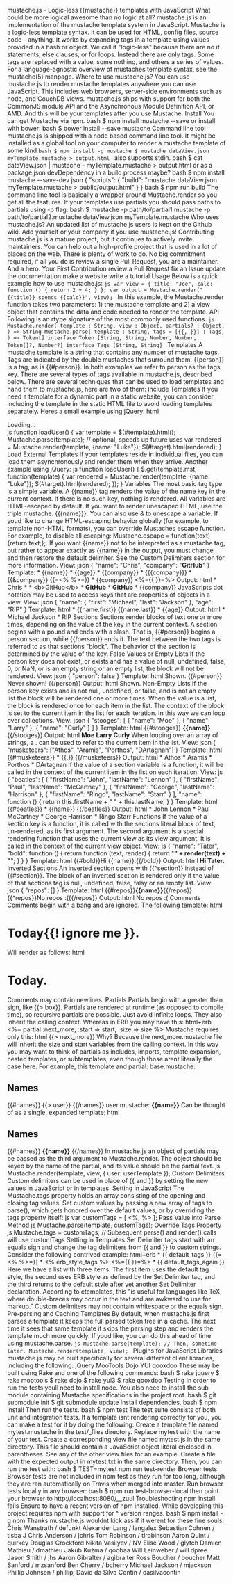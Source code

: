 mustache.js - Logic-less {{mustache}} templates with JavaScript What could be more logical awesome than no logic at all? mustache.js is an implementation of the mustache template system in JavaScript. Mustache is a logic-less template syntax. It can be used for HTML, config files, source code - anything. It works by expanding tags in a template using values provided in a hash or object. We call it "logic-less" because there are no if statements, else clauses, or for loops. Instead there are only tags. Some tags are replaced with a value, some nothing, and others a series of values. For a language-agnostic overview of mustaches template syntax, see the mustache(5) manpage. Where to use mustache.js? You can use mustache.js to render mustache templates anywhere you can use JavaScript. This includes web browsers, server-side environments such as node, and CouchDB views. mustache.js ships with support for both the CommonJS module API and the Asynchronous Module Definition API, or AMD. And this will be your templates after you use Mustache: Install You can get Mustache via npm. bash $ npm install mustache --save or install with bower: bash $ bower install --save mustache Command line tool mustache.js is shipped with a node based command line tool. It might be installed as a global tool on your computer to render a mustache template of some kind ```bash $ npm install -g mustache $ mustache dataView.json myTemplate.mustache > output.html ``` also supports stdin. bash $ cat dataView.json | mustache - myTemplate.mustache > output.html or as a package.json devDependency in a build process maybe? bash $ npm install mustache --save-dev json { "scripts": { "build": "mustache dataView.json myTemplate.mustache > public/output.html" } } bash $ npm run build The command line tool is basically a wrapper around Mustache.render so you get all the features. If your templates use partials you should pass paths to partials using -p flag: bash $ mustache -p path/to/partial1.mustache -p path/to/partial2.mustache dataView.json myTemplate.mustache Who uses mustache.js? An updated list of mustache.js users is kept on the Github wiki. Add yourself or your company if you use mustache.js! Contributing mustache.js is a mature project, but it continues to actively invite maintainers. You can help out a high-profile project that is used in a lot of places on the web. There is plenty of work to do. No big commitment required, if all you do is review a single Pull Request, you are a maintainer. And a hero. Your First Contribution review a Pull Request fix an Issue update the documentation make a website write a tutorial Usage Below is a quick example how to use mustache.js: ```js var view = { title: "Joe", calc: function () { return 2 + 4; } }; var output = Mustache.render("{{title}} spends {{calc}}", view); ``` In this example, the Mustache.render function takes two parameters: 1) the mustache template and 2) a view object that contains the data and code needed to render the template. API Following is an rtype signature of the most commonly used functions. ```js Mustache.render( template : String, view : Object, partials? : Object, ) => String Mustache.parse( template : String, tags = [{{, }}] : Tags, ) => Token[] interface Token [String, String, Number, Number, Token[]?, Number?] interface Tags [String, String] ``` Templates A mustache template is a string that contains any number of mustache tags. Tags are indicated by the double mustaches that surround them. {{person}} is a tag, as is {{#person}}. In both examples we refer to person as the tags key. There are several types of tags available in mustache.js, described below. There are several techniques that can be used to load templates and hand them to mustache.js, here are two of them: Include Templates If you need a template for a dynamic part in a static website, you can consider including the template in the static HTML file to avoid loading templates separately. Heres a small example using jQuery: html <!DOCTYPE HTML> <html> <body onload="loadUser()"> <div id="target">Loading...</div> <script id="template" type="x-tmpl-mustache"> Hello {{ name }}! </script> </body> </html> js function loadUser() { var template = $(#template).html(); Mustache.parse(template); // optional, speeds up future uses var rendered = Mustache.render(template, {name: "Luke"}); $(#target).html(rendered); } Load External Templates If your templates reside in individual files, you can load them asynchronously and render them when they arrive. Another example using jQuery: js function loadUser() { $.get(template.mst, function(template) { var rendered = Mustache.render(template, {name: "Luke"}); $(#target).html(rendered); }); } Variables The most basic tag type is a simple variable. A {{name}} tag renders the value of the name key in the current context. If there is no such key, nothing is rendered. All variables are HTML-escaped by default. If you want to render unescaped HTML, use the triple mustache: {{{name}}}. You can also use & to unescape a variable. If youd like to change HTML-escaping behavior globally (for example, to template non-HTML formats), you can override Mustaches escape function. For example, to disable all escaping: Mustache.escape = function(text) {return text;};. If you want {{name}} not to be interpreted as a mustache tag, but rather to appear exactly as {{name}} in the output, you must change and then restore the default delimiter. See the Custom Delimiters section for more information. View: json { "name": "Chris", "company": "<b>GitHub</b>" } Template: * {{name}} * {{age}} * {{company}} * {{{company}}} * {{&company}} {{=<% %>=}} * {{company}} <%={{ }}=%> Output: html * Chris * * &lt;b&gt;GitHub&lt;/b&gt; * <b>GitHub</b> * <b>GitHub</b> * {{company}} JavaScripts dot notation may be used to access keys that are properties of objects in a view. View: json { "name": { "first": "Michael", "last": "Jackson" }, "age": "RIP" } Template: html * {{name.first}} {{name.last}} * {{age}} Output: html * Michael Jackson * RIP Sections Sections render blocks of text one or more times, depending on the value of the key in the current context. A section begins with a pound and ends with a slash. That is, {{#person}} begins a person section, while {{/person}} ends it. The text between the two tags is referred to as that sections "block". The behavior of the section is determined by the value of the key. False Values or Empty Lists If the person key does not exist, or exists and has a value of null, undefined, false, 0, or NaN, or is an empty string or an empty list, the block will not be rendered. View: json { "person": false } Template: html Shown. {{#person}} Never shown! {{/person}} Output: html Shown. Non-Empty Lists If the person key exists and is not null, undefined, or false, and is not an empty list the block will be rendered one or more times. When the value is a list, the block is rendered once for each item in the list. The context of the block is set to the current item in the list for each iteration. In this way we can loop over collections. View: json { "stooges": [ { "name": "Moe" }, { "name": "Larry" }, { "name": "Curly" } ] } Template: html {{#stooges}} <b>{{name}}</b> {{/stooges}} Output: html <b>Moe</b> <b>Larry</b> <b>Curly</b> When looping over an array of strings, a . can be used to refer to the current item in the list. View: json { "musketeers": ["Athos", "Aramis", "Porthos", "DArtagnan"] } Template: html {{#musketeers}} * {{.}} {{/musketeers}} Output: html * Athos * Aramis * Porthos * DArtagnan If the value of a section variable is a function, it will be called in the context of the current item in the list on each iteration. View: js { "beatles": [ { "firstName": "John", "lastName": "Lennon" }, { "firstName": "Paul", "lastName": "McCartney" }, { "firstName": "George", "lastName": "Harrison" }, { "firstName": "Ringo", "lastName": "Starr" } ], "name": function () { return this.firstName + " " + this.lastName; } } Template: html {{#beatles}} * {{name}} {{/beatles}} Output: html * John Lennon * Paul McCartney * George Harrison * Ringo Starr Functions If the value of a section key is a function, it is called with the sections literal block of text, un-rendered, as its first argument. The second argument is a special rendering function that uses the current view as its view argument. It is called in the context of the current view object. View: js { "name": "Tater", "bold": function () { return function (text, render) { return "<b>" + render(text) + "</b>"; } } } Template: html {{#bold}}Hi {{name}}.{{/bold}} Output: html <b>Hi Tater.</b> Inverted Sections An inverted section opens with {{^section}} instead of {{#section}}. The block of an inverted section is rendered only if the value of that sections tag is null, undefined, false, falsy or an empty list. View: json { "repos": [] } Template: html {{#repos}}<b>{{name}}</b>{{/repos}} {{^repos}}No repos :({{/repos}} Output: html No repos :( Comments Comments begin with a bang and are ignored. The following template: html <h1>Today{{! ignore me }}.</h1> Will render as follows: html <h1>Today.</h1> Comments may contain newlines. Partials Partials begin with a greater than sign, like {{> box}}. Partials are rendered at runtime (as opposed to compile time), so recursive partials are possible. Just avoid infinite loops. They also inherit the calling context. Whereas in ERB you may have this: html+erb <%= partial :next_more, :start => start, :size => size %> Mustache requires only this: html {{> next_more}} Why? Because the next_more.mustache file will inherit the size and start variables from the calling context. In this way you may want to think of partials as includes, imports, template expansion, nested templates, or subtemplates, even though those arent literally the case here. For example, this template and partial: base.mustache: <h2>Names</h2> {{#names}} {{> user}} {{/names}} user.mustache: <strong>{{name}}</strong> Can be thought of as a single, expanded template: html <h2>Names</h2> {{#names}} <strong>{{name}}</strong> {{/names}} In mustache.js an object of partials may be passed as the third argument to Mustache.render. The object should be keyed by the name of the partial, and its value should be the partial text. js Mustache.render(template, view, { user: userTemplate }); Custom Delimiters Custom delimiters can be used in place of {{ and }} by setting the new values in JavaScript or in templates. Setting in JavaScript The Mustache.tags property holds an array consisting of the opening and closing tag values. Set custom values by passing a new array of tags to parse(), which gets honored over the default values, or by overriding the tags property itself: js var customTags = [ <%, %> ]; Pass Value into Parse Method js Mustache.parse(template, customTags); Override Tags Property js Mustache.tags = customTags; // Subsequent parse() and render() calls will use customTags Setting in Templates Set Delimiter tags start with an equals sign and change the tag delimiters from {{ and }} to custom strings. Consider the following contrived example: html+erb * {{ default_tags }} {{=<% %>=}} * <% erb_style_tags %> <%={{ }}=%> * {{ default_tags_again }} Here we have a list with three items. The first item uses the default tag style, the second uses ERB style as defined by the Set Delimiter tag, and the third returns to the default style after yet another Set Delimiter declaration. According to ctemplates, this "is useful for languages like TeX, where double-braces may occur in the text and are awkward to use for markup." Custom delimiters may not contain whitespace or the equals sign. Pre-parsing and Caching Templates By default, when mustache.js first parses a template it keeps the full parsed token tree in a cache. The next time it sees that same template it skips the parsing step and renders the template much more quickly. If youd like, you can do this ahead of time using mustache.parse. ```js Mustache.parse(template); // Then, sometime later. Mustache.render(template, view); ``` Plugins for JavaScript Libraries mustache.js may be built specifically for several different client libraries, including the following: jQuery MooTools Dojo YUI qooxdoo These may be built using Rake and one of the following commands: bash $ rake jquery $ rake mootools $ rake dojo $ rake yui3 $ rake qooxdoo Testing In order to run the tests youll need to install node. You also need to install the sub module containing Mustache specifications in the project root. bash $ git submodule init $ git submodule update Install dependencies. bash $ npm install Then run the tests. bash $ npm test The test suite consists of both unit and integration tests. If a template isnt rendering correctly for you, you can make a test for it by doing the following: Create a template file named mytest.mustache in the test/_files directory. Replace mytest with the name of your test. Create a corresponding view file named mytest.js in the same directory. This file should contain a JavaScript object literal enclosed in parentheses. See any of the other view files for an example. Create a file with the expected output in mytest.txt in the same directory. Then, you can run the test with: bash $ TEST=mytest npm run test-render Browser tests Browser tests are not included in npm test as they run for too long, although they are ran automatically on Travis when merged into master. Run browser tests locally in any browser: bash $ npm run test-browser-local then point your browser to http://localhost:8080/__zuul Troubleshooting npm install fails Ensure to have a recent version of npm installed. While developing this project requires npm with support for ^ version ranges. bash $ npm install -g npm Thanks mustache.js wouldnt kick ass if it werent for these fine souls: Chris Wanstrath / defunkt Alexander Lang / langalex Sebastian Cohnen / tisba J Chris Anderson / jchris Tom Robinson / tlrobinson Aaron Quint / quirkey Douglas Crockford Nikita Vasilyev / NV Elise Wood / glytch Damien Mathieu / dmathieu Jakub Kuźma / qoobaa Will Leinweber / will dpree Jason Smith / jhs Aaron Gibralter / agibralter Ross Boucher / boucher Matt Sanford / mzsanford Ben Cherry / bcherry Michael Jackson / mjackson Phillip Johnsen / phillipj David da Silva Contín / dasilvacontin